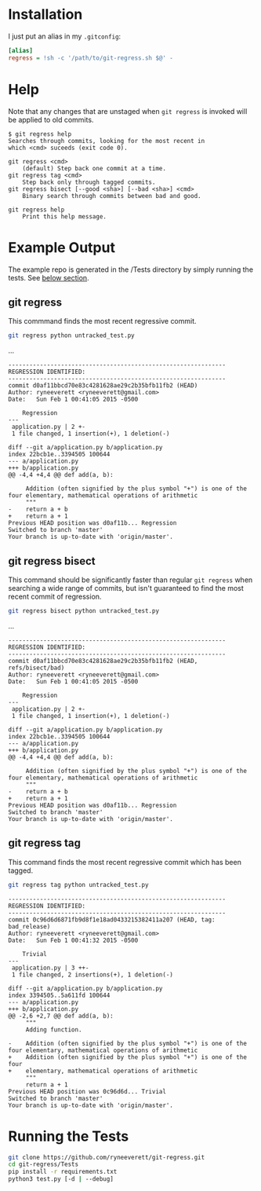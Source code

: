 Installation
============

I just put an alias in my `.gitconfig`:

```ini
[alias]
regress = !sh -c '/path/to/git-regress.sh $@' -
```

Help
====

Note that any changes that are unstaged when `git regress` is invoked will be applied to old commits.

```
$ git regress help
Searches through commits, looking for the most recent in
which <cmd> suceeds (exit code 0).

git regress <cmd>
    (default) Step back one commit at a time.
git regress tag <cmd>
    Step back only through tagged commits.
git regress bisect [--good <sha>] [--bad <sha>] <cmd>
    Binary search through commits between bad and good.

git regress help
    Print this help message.
```

Example Output
==============

The example repo is generated in the /Tests directory by simply running the tests. See [below section](#running-the-tests).

git regress
-----------

This commmand finds the most recent regressive commit.

```sh
git regress python untracked_test.py
```
...

```
--------------------------------------------------------------
REGRESSION IDENTIFIED:
--------------------------------------------------------------
commit d0af11bbcd70e83c4281628ae29c2b35bfb11fb2 (HEAD)
Author: ryneeverett <ryneeverett@gmail.com>
Date:   Sun Feb 1 00:41:05 2015 -0500

    Regression
---
 application.py | 2 +-
 1 file changed, 1 insertion(+), 1 deletion(-)

diff --git a/application.py b/application.py
index 22bcb1e..3394505 100644
--- a/application.py
+++ b/application.py
@@ -4,4 +4,4 @@ def add(a, b):

     Addition (often signified by the plus symbol "+") is one of the four elementary, mathematical operations of arithmetic
     """
-    return a + b
+    return a + 1
Previous HEAD position was d0af11b... Regression
Switched to branch 'master'
Your branch is up-to-date with 'origin/master'.
```

git regress bisect
------------------

This command should be significantly faster than regular `git regress` when searching a wide range of commits, but isn't guaranteed to find the most recent commit of regression.

```sh
git regress bisect python untracked_test.py
```

...

```
--------------------------------------------------------------
REGRESSION IDENTIFIED:
--------------------------------------------------------------
commit d0af11bbcd70e83c4281628ae29c2b35bfb11fb2 (HEAD, refs/bisect/bad)
Author: ryneeverett <ryneeverett@gmail.com>
Date:   Sun Feb 1 00:41:05 2015 -0500

    Regression
---
 application.py | 2 +-
 1 file changed, 1 insertion(+), 1 deletion(-)

diff --git a/application.py b/application.py
index 22bcb1e..3394505 100644
--- a/application.py
+++ b/application.py
@@ -4,4 +4,4 @@ def add(a, b):

     Addition (often signified by the plus symbol "+") is one of the four elementary, mathematical operations of arithmetic
     """
-    return a + b
+    return a + 1
Previous HEAD position was d0af11b... Regression
Switched to branch 'master'
Your branch is up-to-date with 'origin/master'.
```

git regress tag
---------------

This command finds the most recent regressive commit which has been tagged.

```sh
git regress tag python untracked_test.py
```

```
--------------------------------------------------------------
REGRESSION IDENTIFIED:
--------------------------------------------------------------
commit 0c96d6d6871fb9d8f1e18ad0433215382411a207 (HEAD, tag: bad_release)
Author: ryneeverett <ryneeverett@gmail.com>
Date:   Sun Feb 1 00:41:32 2015 -0500

    Trivial
---
 application.py | 3 ++-
 1 file changed, 2 insertions(+), 1 deletion(-)

diff --git a/application.py b/application.py
index 3394505..5a611fd 100644
--- a/application.py
+++ b/application.py
@@ -2,6 +2,7 @@ def add(a, b):
     """
     Adding function.

-    Addition (often signified by the plus symbol "+") is one of the four elementary, mathematical operations of arithmetic
+    Addition (often signified by the plus symbol "+") is one of the four
+    elementary, mathematical operations of arithmetic
     """
     return a + 1
Previous HEAD position was 0c96d6d... Trivial
Switched to branch 'master'
Your branch is up-to-date with 'origin/master'.
```

Running the Tests
=================

```sh
git clone https://github.com/ryneeverett/git-regress.git
cd git-regress/Tests
pip install -r requirements.txt
python3 test.py [-d | --debug]
```
